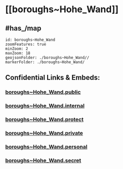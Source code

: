 # [[boroughs~Hohe_Wand]] 


## #has_/map  



```leaflet
id: boroughs~Hohe_Wand
zoomFeatures: true 
minZoom: 2 
maxZoom: 18
geojsonFolder: ./boroughs~Hohe_Wand//
markerFolder: ./boroughs~Hohe_Wand/
```




## Confidential Links & Embeds: 

### [boroughs~Hohe_Wand.public](/_public/\Earth\Continent\Europe\Europe~Central\Austria\Austrias_States\Niederösterreich\counties~NÖ\Wiener_Neustadt\cities~Wiener_Neustadt\Hohe_Wandboroughs~Hohe_Wand.public.md) 

### [boroughs~Hohe_Wand.internal](/_internal/\Earth\Continent\Europe\Europe~Central\Austria\Austrias_States\Niederösterreich\counties~NÖ\Wiener_Neustadt\cities~Wiener_Neustadt\Hohe_Wandboroughs~Hohe_Wand.internal.md) 

### [boroughs~Hohe_Wand.protect](/_protect/\Earth\Continent\Europe\Europe~Central\Austria\Austrias_States\Niederösterreich\counties~NÖ\Wiener_Neustadt\cities~Wiener_Neustadt\Hohe_Wandboroughs~Hohe_Wand.protect.md) 

### [boroughs~Hohe_Wand.private](/_private/\Earth\Continent\Europe\Europe~Central\Austria\Austrias_States\Niederösterreich\counties~NÖ\Wiener_Neustadt\cities~Wiener_Neustadt\Hohe_Wandboroughs~Hohe_Wand.private.md) 

### [boroughs~Hohe_Wand.personal](/_personal/\Earth\Continent\Europe\Europe~Central\Austria\Austrias_States\Niederösterreich\counties~NÖ\Wiener_Neustadt\cities~Wiener_Neustadt\Hohe_Wandboroughs~Hohe_Wand.personal.md) 

### [boroughs~Hohe_Wand.secret](/_secret/\Earth\Continent\Europe\Europe~Central\Austria\Austrias_States\Niederösterreich\counties~NÖ\Wiener_Neustadt\cities~Wiener_Neustadt\Hohe_Wandboroughs~Hohe_Wand.secret.md)

